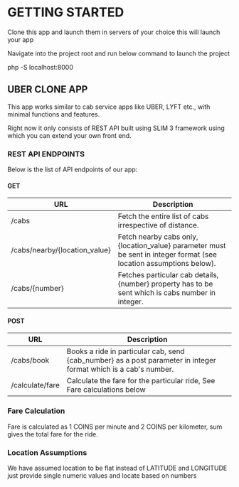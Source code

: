# GETTING STARTED

Clone this app and launch them in servers of your choice this will launch your app

Navigate into the project root and run below command to launch the project

php -S localhost:8000


## UBER CLONE APP
 
This app works similar to cab service apps like UBER, LYFT etc., with minimal functions and features. 

Right now it only consists of REST API built using SLIM 3 framework using which you can extend your own front end.


### REST API ENDPOINTS

Below is the list of API endpoints of our app:


#### GET 


| URL  | Description |
| ------------- | ------------- |
| /cabs  | Fetch the entire list of cabs irrespective of distance.  |
| /cabs/nearby/{location_value}  | Fetch nearby cabs only, {location_value} parameter must be sent in integer format (see location assumptions below).|
|/cabs/{number}| Fetches particular cab details, {number} property has to be sent which is cabs number in integer.

#### POST 


| URL  | Description |
| ------------- | ------------- |
| /cabs/book  |Books a ride in particular cab, send {cab_number} as a post parameter in integer format which is a cab's number.|
| /calculate/fare |  Calculate the fare for the particular ride, See Fare calculations below| 
 

### Fare Calculation

Fare is calculated as 1 COINS per minute and 2 COINS per kilometer, sum gives the total fare for the ride.

### Location Assumptions

We have assumed location to be flat instead of LATITUDE and LONGITUDE just provide single numeric values and locate based on numbers
 
